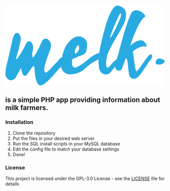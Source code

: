 ![melk logo](/assets/img/logo.png)

## is a simple PHP app providing information about milk farmers.

### Installation

1. Clone the repository
2. Put the files in your desired web server
3. Run the SQL install scripts in your MySQL database
4. Edit the config file to match your database settings
5. Done!

### License

This project is licensed under the GPL-3.0 License - see the [LICENSE](LICENSE) file for details